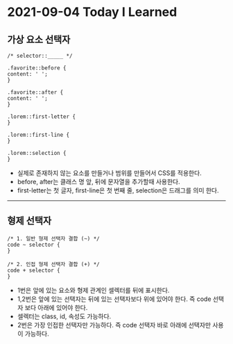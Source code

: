 # 2021-09-04 Today I Learned

## 가상 요소 선택자

~~~
/* selector::_____ */

.favorite::before {
content: ' ';
}

.favorite::after {
content: ' ';
}

.lorem::first-letter {
}

.lorem::first-line {
}

.lorem::selection {
}
~~~
* 실제로 존재하지 않는 요소를 만들거나 범위를 만들어서 CSS를 적용한다.
* before, after는 클래스 명 앞, 뒤에 문자열을 추가할때 사용한다.
* first-letter는 첫 글자, first-line은 첫 번째 줄, selection은 드래그를 의미 한다. 
***

## 형제 선택자
~~~
/* 1. 일반 형제 선택자 결합 (~) */
code ~ selector {
}

/* 2. 인접 형제 선택자 결합 (+) */
code + selector {
}

~~~
* 1번은 앞에 있는 요소와 형제 관계인 셀렉터를 뒤에 표시한다.
* 1,2번은 앞에 있는 선택자는 뒤에 있는 선택자보다 위에 있어야 한다. 즉 code 선택자 보다 아래에 있어야 한다.
* 셀렉터는 class, id, 속성도 가능하다.
* 2번은 가장 인접한 선택자만 가능하다. 즉 code 선택자 바로 아래에 선택자만 사용이 가능하다.
